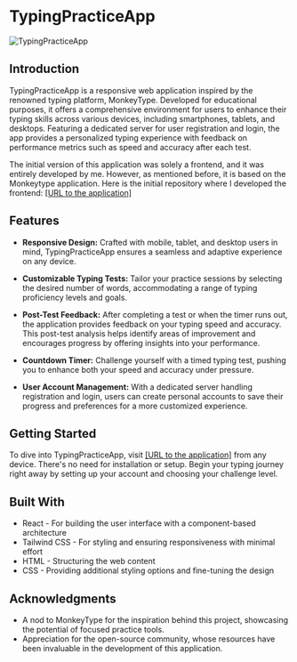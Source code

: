 # TypingPracticeApp

![TypingPracticeApp](https://images.unsplash.com/photo-1707343844152-6d33a0bb32c3?q=80&w=2070&auto=format&fit=crop&ixlib=rb-4.0.3&ixid=M3wxMjA3fDF8MHxwaG90by1wYWdlfHx8fGVufDB8fHx8fA%3D%3D)

## Introduction

TypingPracticeApp is a responsive web application inspired by the renowned typing platform, MonkeyType. Developed for educational purposes, it offers a comprehensive environment for users to enhance their typing skills across various devices, including smartphones, tablets, and desktops. Featuring a dedicated server for user registration and login, the app provides a personalized typing experience with feedback on performance metrics such as speed and accuracy after each test.

The initial version of this application was solely a frontend, and it was entirely developed by me. However, as mentioned before, it is based on the Monkeytype application. Here is the initial repository where I developed the frontend: [\[URL to the application\]](https://github.com/miguelrodriguezp99/typing-web-frontend)

## Features

- **Responsive Design:** Crafted with mobile, tablet, and desktop users in mind, TypingPracticeApp ensures a seamless and adaptive experience on any device.

- **Customizable Typing Tests:** Tailor your practice sessions by selecting the desired number of words, accommodating a range of typing proficiency levels and goals.

- **Post-Test Feedback:** After completing a test or when the timer runs out, the application provides feedback on your typing speed and accuracy. This post-test analysis helps identify areas of improvement and encourages progress by offering insights into your performance.

- **Countdown Timer:** Challenge yourself with a timed typing test, pushing you to enhance both your speed and accuracy under pressure.

- **User Account Management:** With a dedicated server handling registration and login, users can create personal accounts to save their progress and preferences for a more customized experience.

## Getting Started

To dive into TypingPracticeApp, visit [\[URL to the application\]](https://typing-web.vercel.app) from any device. There's no need for installation or setup. Begin your typing journey right away by setting up your account and choosing your challenge level.

## Built With

- React - For building the user interface with a component-based architecture
- Tailwind CSS - For styling and ensuring responsiveness with minimal effort
- HTML - Structuring the web content
- CSS - Providing additional styling options and fine-tuning the design

## Acknowledgments

- A nod to MonkeyType for the inspiration behind this project, showcasing the potential of focused practice tools.
- Appreciation for the open-source community, whose resources have been invaluable in the development of this application.
